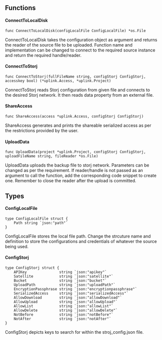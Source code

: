 ## <b>Functions</b>

#### ConnectToLocalDisk

```
func ConnectToLocalDisk(configLocalFile ConfigLocalFile) *os.File
```

ConnectToLocalDisk takes the configuration object as argument and returns the reader of the source file to be uploaded. Function name and implementation can be changed to connect to the required source instance and return the required handle/reader.

#### ConnectToStorj

```
func ConnectToStorj(fullFileName string, configStorj ConfigStorj, accesskey bool) (*uplink.Access, *uplink.Project)
```

ConnectToStorj reads Storj configuration from given file and connects to the desired Storj network. It then reads data property from an external file.

#### ShareAccess

```
func ShareAccess(access *uplink.Access, configStorj ConfigStorj)
```

ShareAccess generates and prints the shareable serialized access as per the restrictions provided by the user.
 
#### UploadData

```
func UploadData(project *uplink.Project, configStorj ConfigStorj, uploadFileName string, fileReader *os.File)
```

UploadData uploads the backup file to storj network. Parameters can be changed as per the requirement. If reader/handle is not passed as an argument to call the function, add the corresponding code snippet to create one. Remember to close the reader after the upload is committed.




## Types

#### ConfigLocalFile

```
type ConfigLocalFile struct {
	Path string `json:"path"`
}
```

ConfigLocalFile stores the local file path. Change the strcuture name and definition to store the configurations and credentials of whatever the source being used.

#### ConfigStorj

```
type ConfigStorj struct {
	APIKey               string `json:"apikey"`
	Satellite            string `json:"satellite"`
	Bucket               string `json:"bucket"`
	UploadPath           string `json:"uploadPath"`
	EncryptionPassphrase string `json:"encryptionpassphrase"`
	SerializedAccess     string `json:"serializedAccess"`
	AllowDownload        string `json:"allowDownload"`
	AllowUpload          string `json:"allowUpload"`
	AllowList            string `json:"allowList"`
	AllowDelete          string `json:"allowDelete"`
	NotBefore            string `json:"notBefore"`
	NotAfter             string `json:"notAfter"`
}
```

ConfigStorj depicts keys to search for within the stroj_config.json file.
